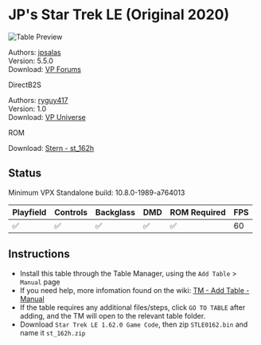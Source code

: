 # JP's Star Trek LE (Original 2020)

![Table Preview](../../images/vpx-jps-star-trek-le-preview.jpg)

Authors: [jpsalas](https://www.vpforums.org/index.php?showuser=277)  
Version: 5.5.0  
Download: [VP Forums](https://www.vpforums.org/index.php?app=downloads&showfile=15247)

DirectB2S

Authors: [ryguy417](https://vpuniverse.com/profile/31096-ryguy417/)  
Version: 1.0  
Download: [VP Universe](https://vpuniverse.com/files/file/12975-star-trek-enterprise-limited-edition-stern-2013-b2s-with-full-dmd/)

ROM

Download: [Stern - st_162h](https://sternpinball.com/?post_type=game_code&s=trek%20LE)

## Status 

Minimum VPX Standalone build: 10.8.0-1989-a764013

| Playfield | Controls | Backglass | DMD | ROM Required | FPS | 
|-----------|----------|-----------|-----|--------------|-----|
| :white_check_mark: | :white_check_mark: | :white_check_mark: | :white_check_mark: | :white_check_mark: | 60 |

## Instructions

- Install this table through the Table Manager, using the `Add Table` > `Manual` page
- If you need help, more infomation found on the wiki: [TM - Add Table - Manual](https://github.com/LegendsUnchained/vpx-standalone-alp4k/wiki/%5B04%5D-%F0%9F%A7%A1-TM-%E2%80%90-Other-Features#add-table---manual)
- If the table requires any additional files/steps, click `GO TO TABLE` after adding, and the TM will open to the relevant table folder.
- Download `Star Trek LE 1.62.0 Game Code`, then zip `STLE0162.bin` and name it `st_162h.zip`
